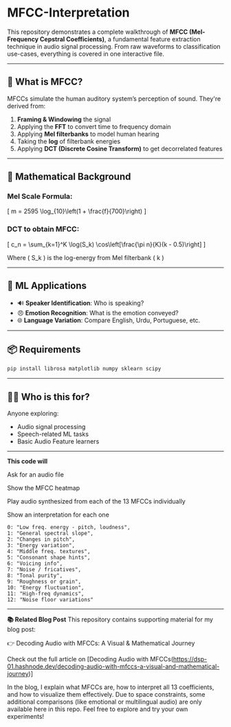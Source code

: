 # MFCC-Interpretation

This repository demonstrates a complete walkthrough of **MFCC (Mel-Frequency Cepstral Coefficients)**, a fundamental feature extraction technique in audio signal processing. From raw waveforms to classification use-cases, everything is covered in one interactive file.

---

## 🧠 What is MFCC?
MFCCs simulate the human auditory system’s perception of sound. They're derived from:

1. **Framing & Windowing** the signal
2. Applying the **FFT** to convert time to frequency domain
3. Applying **Mel filterbanks** to model human hearing
4. Taking the **log** of filterbank energies
5. Applying **DCT (Discrete Cosine Transform)** to get decorrelated features

---

## 🔬 Mathematical Background

### Mel Scale Formula:
\[ m = 2595 \log_{10}\left(1 + \frac{f}{700}\right) \]

### DCT to obtain MFCC:
\[ c_n = \sum_{k=1}^K \log(S_k) \cos\left[\frac{\pi n}{K}(k - 0.5)\right] \]

Where \( S_k \) is the log-energy from Mel filterbank \( k \)

---

## 🤖 ML Applications

- 🔊 **Speaker Identification**: Who is speaking?
- 😠 **Emotion Recognition**: What is the emotion conveyed?
- 🌐 **Language Variation**: Compare English, Urdu, Portuguese, etc.

---

## 📦 Requirements
```bash
pip install librosa matplotlib numpy sklearn scipy
```

---

## 🙋‍♀️ Who is this for?
Anyone exploring:
- Audio signal processing
- Speech-related ML tasks
- Basic Audio Feature learners

---

**This code will**

Ask for an audio file

Show the MFCC heatmap

Play audio synthesized from each of the 13 MFCCs individually

Show an interpretation for each one

    0: "Low freq. energy - pitch, loudness",
    1: "General spectral slope",
    2: "Changes in pitch",
    3: "Energy variation",
    4: "Middle freq. textures",
    5: "Consonant shape hints",
    6: "Voicing info",
    7: "Noise / fricatives",
    8: "Tonal purity",
    9: "Roughness or grain",
    10: "Energy fluctuation",
    11: "High-freq dynamics",
    12: "Noise floor variations"

---

**📚 Related Blog Post**
This repository contains supporting material for my blog post:

👉 Decoding Audio with MFCCs: A Visual & Mathematical Journey

Check out the full article on [Decoding Audio with MFCCs(https://dsp-01.hashnode.dev/decoding-audio-with-mfccs-a-visual-and-mathematical-journey)]

In the blog, I explain what MFCCs are, how to interpret all 13 coefficients, and how to visualize them effectively.
Due to space constraints, some additional comparisons (like emotional or multilingual audio) are only available here in this repo. Feel free to explore and try your own experiments!
